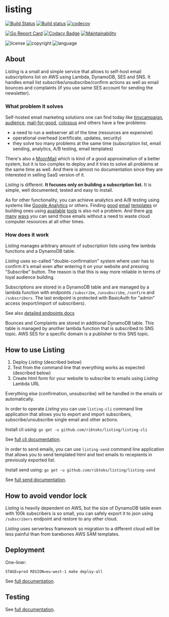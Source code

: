 # listing

[![Build Status](https://travis-ci.org/ribtoks/listing.svg?branch=master)](https://travis-ci.org/ribtoks/listing)
[![Build status](https://ci.appveyor.com/api/projects/status/ypmg5foasuiuf5lh/branch/master?svg=true)](https://ci.appveyor.com/project/Ribtoks/listing/branch/master)
[![codecov](https://codecov.io/gh/ribtoks/listing/branch/master/graph/badge.svg)](https://codecov.io/gh/ribtoks/listing)

[![Go Report Card](https://goreportcard.com/badge/github.com/ribtoks/listing)](https://goreportcard.com/report/github.com/ribtoks/listing)
[![Codacy Badge](https://api.codacy.com/project/badge/Grade/7ca0882c24314f01afe10bb857449ccb)](https://www.codacy.com/manual/ribtoks/listing?utm_source=github.com&amp;utm_medium=referral&amp;utm_content=ribtoks/listing&amp;utm_campaign=Badge_Grade)
[![Maintainability](https://api.codeclimate.com/v1/badges/084d620cf3ef2f84ce99/maintainability)](https://codeclimate.com/github/ribtoks/listing/maintainability)

![license](https://img.shields.io/badge/license-MIT-blue.svg)
![copyright](https://img.shields.io/badge/%C2%A9-Taras_Kushnir-blue.svg)
![language](https://img.shields.io/badge/language-go-blue.svg)

## About

*Listing* is a small and simple service that allows to self-host email subscriptions list on AWS using Lambda, DynamoDB, SES and SNS. It handles email list subscribe/unsubscribe/confirm actions as well as email bounces and complaints (if you use same SES account for sending the newsletter).

### What problem it solves

Self-hosted email marketing solutions one can find today like [tinycampaign](https://github.com/parkerj/tinycampaign), [audience](https://github.com/aniftyco/audience), [mail-for-good](https://github.com/freeCodeCamp/mail-for-good), [colossus](https://github.com/vitorfs/colossus) and others have a few problems:

*   a need to run a webserver all of the time (resources are expensive)
*   operational overhead (certificate, updates, security)
*   they solve too many problems at the same time (subscription list, email sending, analytics, A/B testing, email templates)

There's also a [MoonMail](https://github.com/MoonMail/MoonMail) which is kind of a good approximation of a better system, but it is too complex to deploy and it tries to solve all problems at the same time as well. And there is almost no documentation since they are interested in selling SaaS version of it.

*Listing* is different. **It focuses only on building a subscription list.** It is simple, well documented, tested and easy to install.

As for other functionality, you can achieve analytics and A/B testing using systems like [Google Analytics](https://google.com/analytics) or others. Finding [good](https://github.com/InterNations/antwort) [email](https://github.com/leemunroe/responsive-html-email-template) [templates](https://github.com/mailgun/transactional-email-templates) or building ones using [available](http://mosaico.io/) [tools](https://beefree.io/) is also not a problem. And there [are](https://github.com/ribtoks/listing/blob/master/docs/SEND.md) [many](https://github.com/rykov/paperboy) [ways](https://github.com/Circle-gg/thunder-mail) you can send those emails without a need to waste cloud computer resources at all other times.

### How does it work

*Listing* manages arbitrary amount of subscription lists using few lambda functions and a DynamoDB table.

*Listing* uses so-called "double-confirmation" system where user has to confirm it's email even after entering it on your website and pressing "Subscribe" button. The reason is that this is way more reliable in terms of loyal audience building.

Subscriptions are stored in a DynamoDB table and are managed by a lambda function with endpoints `/subscribe`, `/unsubscribe`, `/confirm` and `/subscribers`. The last endpoint is protected with BasicAuth for "admin" access (export/import of subscribers).

See also [detailed endpoints docs](https://github.com/ribtoks/listing/blob/master/docs/ENDPOINTS.md)

Bounces and Complaints are stored in additional DynamoDB table. This table is managed by another lambda function that is subscribed to SNS topic. AWS SES for a specific domain is a publisher to this SNS topic.

## How to use Listing

1.  Deploy *Listing* (described below)
2.  Test from the command line that everything works as expected (described below)
3.  Create html form for your website to subscribe to emails using *Listing* Lambda URL

Everything else (confirmation, unsubscribe) will be handled in the emails or automatically.

In order to operate *Listing* you can use `listing-cli` command line application that allows you to export and import subscribers, subscribe/unsubscribe single email and other actions.

Install cli using: `go get -u github.com/ribtoks/listing/listing-cli`

See [full cli documentation](https://github.com/ribtoks/listing/blob/master/docs/CLI.md).

In order to send emails, you can use `listing-send` command line application that allows you to send templated html and text emails to recepients in previously exported list.

Install send using: `go get -u github.com/ribtoks/listing/listing-send`

See [full send documentation](https://github.com/ribtoks/listing/blob/master/docs/SEND.md).

## How to avoid vendor lock

*Listing* is heavily dependent on AWS, but the size of DynamoDB table even with 100k subscribers is so small, you can safely export it to json using `/subscribers` endpoint and restore to any other cloud.

*Listing* uses serverless framework so migration to a different cloud will be less painful than from barebones AWS SAM templates.

## Deployment

One-liner:

`STAGE=prod REGION=eu-west-1 make deploy-all`

See [full documentation](https://github.com/ribtoks/listing/blob/master/docs/DEPLOYMENT.md).

## Testing

See [full documentation](https://github.com/ribtoks/listing/blob/master/docs/TESTING.md).
